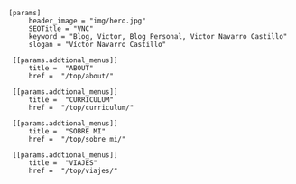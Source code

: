 
    [params]
         header_image = "img/hero.jpg"
         SEOTitle = "VNC"
         keyword = "Blog, Victor, Blog Personal, Victor Navarro Castillo"
         slogan = "Víctor Navarro Castillo"

     [[params.addtional_menus]]
         title =  "ABOUT"
         href =  "/top/about/"

     [[params.addtional_menus]]
         title =  "CURRICULUM"
         href =  "/top/curriculum/"

     [[params.addtional_menus]]
         title =  "SOBRE MI"
         href =  "/top/sobre_mi/"

     [[params.addtional_menus]]
         title =  "VIAJES"
         href =  "/top/viajes/"